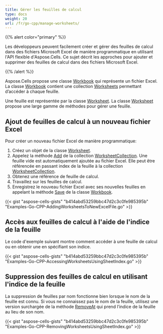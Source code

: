 ```yaml
---
title: Gérer les feuilles de calcul
type: docs
weight: 20
url: /fr/go-cpp/manage-worksheets/
---
```


{{% alert color="primary" %}}

Les développeurs peuvent facilement créer et gérer des feuilles de calcul dans des fichiers Microsoft Excel de manière programmatique en utilisant l'API flexible d'Aspose.Cells. Ce sujet décrit les approches pour ajouter et supprimer des feuilles de calcul dans des fichiers Microsoft Excel.

{{% /alert %}}

Aspose.Cells propose une classe [Workbook](https://reference.aspose.com/cells/go-cpp/workbook/) qui représente un fichier Excel. La classe [Workbook](https://reference.aspose.com/cells/go-cpp/workbook/) contient une collection [Worksheets](https://reference.aspose.com/cells/go-cpp/worksheetcollection/) permettant d’accéder à chaque feuille.

Une feuille est représentée par la classe [Worksheet](https://reference.aspose.com/cells/go-cpp/worksheet/). La classe [Worksheet](https://reference.aspose.com/cells/go-cpp/worksheet/) propose une large gamme de méthodes pour gérer une feuille.

## **Ajout de feuilles de calcul à un nouveau fichier Excel**

Pour créer un nouveau fichier Excel de manière programmatique:

1. Créez un objet de la classe [Worksheet](https://reference.aspose.com/cells/go-cpp/worksheet/).
1. Appelez la méthode [Add](https://reference.aspose.com/cells/go-cpp/worksheetcollection/add_string/) de la collection [WorksheetCollection](https://reference.aspose.com/cells/go-cpp/worksheetcollection/). Une feuille vide est automatiquement ajoutée au fichier Excel. Elle peut être référencée en passant index de la feuille à la collection [WorksheetCollection](https://reference.aspose.com/cells/go-cpp/worksheetcollection/).
1. Obtenez une référence de feuille de calcul.
1. Travaillez sur les feuilles de calcul.
1. Enregistrez le nouveau fichier Excel avec ses nouvelles feuilles en appelant la méthode [Save](https://reference.aspose.com/cells/go-cpp/workbook/save_string/) de la classe [Workbook](https://reference.aspose.com/cells/go-cpp/workbook/).

{{< gist "aspose-cells-gists" "b414abd53259bbc47d2c3c0fe985395b" "Examples-Go-CPP-AddingWorksheetsToNewExcelFile.go" >}}

## **Accès aux feuilles de calcul à l'aide de l'indice de la feuille**

Le code d'exemple suivant montre comment accéder à une feuille de calcul ou en obtenir une en spécifiant son indice.

{{< gist "aspose-cells-gists" "b414abd53259bbc47d2c3c0fe985395b" "Examples-Go-CPP-AccessingWorksheetsUsingSheetIndex.go" >}}

## **Suppression des feuilles de calcul en utilisant l'indice de la feuille**

La suppression de feuilles par nom fonctionne bien lorsque le nom de la feuille est connu. Si vous ne connaissez pas le nom de la feuille, utilisez une version surchargée de la méthode [RemoveAt](https://reference.aspose.com/cells/go-cpp/worksheetcollection/removeat) qui prend l’indice de la feuille au lieu de son nom.

{{< gist "aspose-cells-gists" "b414abd53259bbc47d2c3c0fe985395b" "Examples-Go-CPP-RemovingWorksheetsUsingSheetIndex.go" >}}
